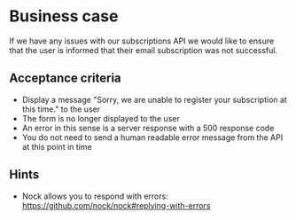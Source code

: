 # Business case

If we have any issues with our subscriptions API we would like to ensure that the user is informed that their email subscription was not successful.

## Acceptance criteria

- Display a message "Sorry, we are unable to register your subscription at this time." to the user
- The form is no longer displayed to the user
- An error in this sense is a server response with a 500 response code
- You do not need to send a human readable error message from the API at this point in time

## Hints

- Nock allows you to respond with errors: https://github.com/nock/nock#replying-with-errors
